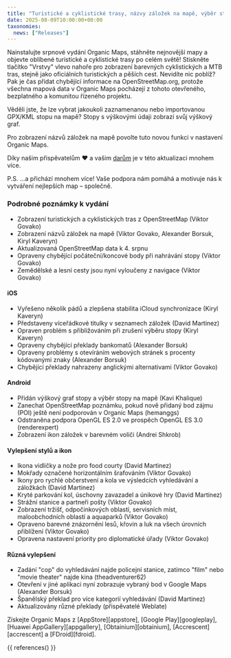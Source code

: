 ```yaml
---
title: "Turistické a cyklistické trasy, názvy záložek na mapě, výběr stopy, výškový graf a mnohem více v srpnovém vydání"
date: 2025-08-09T10:00:00+00:00
taxonomies:
  news: ["Releases"]
---
```


Nainstalujte srpnové vydání Organic Maps, stáhněte nejnovější mapy a objevte oblíbené turistické a cyklistické trasy po celém světě! Stiskněte tlačítko "Vrstvy" vlevo nahoře pro zobrazení barevných cyklistických a MTB tras, stejně jako oficiálních turistických a pěších cest. Nevidíte nic poblíž? Pak je čas přidat chybějící informace na OpenStreetMap.org, protože všechna mapová data v Organic Maps pocházejí z tohoto otevřeného, bezplatného a komunitou řízeného projektu.

Věděli jste, že lze vybrat jakoukoli zaznamenanou nebo importovanou GPX/KML stopu na mapě? Stopy s výškovými údaji zobrazí svůj výškový graf.

Pro zobrazení názvů záložek na mapě povolte tuto novou funkci v nastavení Organic Maps.

Díky našim přispěvatelům ❤️ a vašim [darům](@/donate/index.cs.md) je v této aktualizaci mnohem více.

P.S. ...a přichází mnohem více! Vaše podpora nám pomáhá a motivuje nás k vytváření nejlepších map – společně.

### Podrobné poznámky k vydání

- Zobrazení turistických a cyklistických tras z OpenStreetMap (Viktor Govako)
- Zobrazení názvů záložek na mapě (Viktor Govako, Alexander Borsuk, Kiryl Kaveryn)
- Aktualizovaná OpenStreetMap data k 4. srpnu
- Opraveny chybějící počáteční/koncové body při nahrávání stopy (Viktor Govako)
- Zemědělské a lesní cesty jsou nyní vyloučeny z navigace (Viktor Govako)

#### iOS
- Vyřešeno několik pádů a zlepšena stabilita iCloud synchronizace (Kiryl Kaveryn)
- Představeny víceřádkové titulky v seznamech záložek (David Martinez)
- Opraven problém s přibližováním při zrušení výběru stopy (Kiryl Kaveryn)
- Opraveny chybějící překlady bankomatů (Alexander Borsuk)
- Opraveny problémy s otevíráním webových stránek s procenty kódovanými znaky (Alexander Borsuk)
- Chybějící překlady nahrazeny anglickými alternativami (Viktor Govako)

#### Android
- Přidán výškový graf stopy a výběr stopy na mapě (Kavi Khalique)
- Zanechat OpenStreetMap poznámku, pokud nově přidaný bod zájmu (POI) ještě není podporován v Organic Maps (hemanggs)
- Odstraněna podpora OpenGL ES 2.0 ve prospěch OpenGL ES 3.0 (renderexpert)
- Zobrazení ikon záložek v barevném voliči (Andrei Shkrob)

#### Vylepšení stylů a ikon
- Ikona vidličky a nože pro food courty (David Martinez)
- Mokřady označené horizontálním šrafováním (Viktor Govako)
- Ikony pro rychlé občerstvení a kola ve výsledcích vyhledávání a záložkách (David Martinez)
- Kryté parkování kol, úschovny zavazadel a únikové hry (David Martinez)
- Strážní stanice a partneři pošty (Viktor Govako)
- Zobrazení tržišť, odpočinkových oblastí, servisních míst, maloobchodních oblastí a aquaparků (Viktor Govako)
- Opraveno barevné znázornění lesů, křovin a luk na všech úrovních přiblížení (Viktor Govako)
- Opravena nastavení priority pro diplomatické úřady (Viktor Govako)

#### Různá vylepšení
- Zadání "cop" do vyhledávání najde policejní stanice, zatímco "film" nebo "movie theater" najde kina (theadventurer62)
- Otevření v jiné aplikaci nyní zobrazuje vybraný bod v Google Maps (Alexander Borsuk)
- Španělský překlad pro více kategorií vyhledávání (David Martinez)
- Aktualizovány různé překlady (přispěvatelé Weblate)

Získejte Organic Maps z [AppStore][appstore], [Google Play][googleplay], [Huawei AppGallery][appgallery], [Obtainium][obtainium], [Accrescent][accrescent] a [FDroid][fdroid].

{{ references() }}
